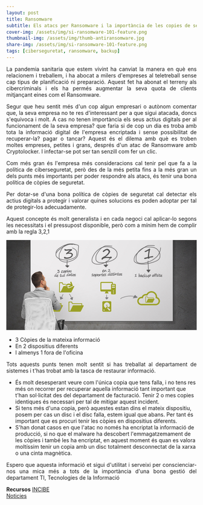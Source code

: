 ```yaml
---
layout: post
title: Ransomware
subtitle: Els atacs per Ransomware i la importància de les copies de seguretat
cover-img: /assets/img/si-ransomware-101-feature.png
thumbnail-img: /assets/img/thumb-antiransomware.jpg
share-img: /assets/img/si-ransomware-101-feature.png
tags: [ciberseguretat, ransomware, backup]
---
```


<p align="justify">La pandemia sanitaria que estem vivint ha canviat la manera en què ens relacionem i treballem, i ha abocat a milers d'empreses al teletreball sense cap tipus
de planificació ni preparació. Aquest fet ha abonat el terreny als cibercriminals i els ha permés augmentar la seva quota de clients mitjançant eines com el Ransomware.</p>

<p align="justify">Segur que heu sentit més d'un cop algun empresari o autònom comentar que, la seva empresa no te res d'interessant per a que sigui atacada, doncs s'equivoca i molt. A cas no tenen importància els seus actius digitals per al funcionament de la seva empresa? que faria si de cop un dia es troba amb tota la informació digital de l'empresa encriptada i sense possibilitat de recuperar-la? pagar o tancar?  
Aquest és el dilema amb què es troben moltes empreses, petites i grans, després d'un atac de Ransomware amb Cryptolocker. I infectar-se pot ser tan senzill com fer un clic.</p>

<p align="justify">Com més gran és l'empresa més consideracions cal tenir pel que fa a la política de ciberseguretat, però des de la més petita fins a la més gran un dels punts més importants per poder respondre als atacs, és tenir una bona política de còpies de seguretat.</p>

<p align="justify">Per dotar-se d'una bona política de còpies de seguretat cal detectar els actius digitals a protegir i valorar quines solucions es poden adoptar per tal de protegir-los adecuadamente.</p>

<p align="justify">Aquest concepte és molt generalista i en cada negoci cal aplicar-lo segons les necessitats i el pressupost disponible, però com a mínim hem de complir amb la regla 3,2,1</p>

![regla321](/assets/img/321-post.png)  
- 3 Còpies de la mateixa informació  
- En 2 dispositius diferents  
- I almenys 1 fora de l'oficina

<p align="justify">Tots aquests punts tenen molt sentit si has treballat al departament de sistemes i t'has trobat amb la tasca de restaurar informació.</p>

- És molt desesperant veure com l'única copia que tens falla, i no tens res més on recorrer per recuperar aquella informació tant important que t'han sol·licitat des del departament de facturació. Tenir 2 o mes copies identiques és necessari per tal de mitigar aquest incident.  
- Si tens més d'una copia, però aquestes estan dins el mateix dispositiu, posem per cas un disc i el disc falla, estem igual que abans. Per tant és important que es procuri tenir les còpies en dispositius diferents.  
- S'han donat casos en que l'atac no només ha encriptat la informació de producció, si no que el malware ha descobert l'emmagatzemament de les còpies i també les ha encriptat, en aquest moment és quan es valora moltíssim tenir un copia amb un disc totalment desconnectat de la xarxa o una cinta magnètica.

<p align="justify">Espero que aquesta informació et sigui d'utilitat i serveixi per conscienciar-nos una mica més a tots de la importància d'una bona gestió del departament TI, Tecnologies de la Informació</p>

**Recursos**
[INCIBE](https://www.incibe.es/protege-tu-empresa/herramientas/politicas)  
[Noticies](https://cso.computerworld.es/cibercrimen/el-53-de-las-empresas-espanolas-fueron-victimas-de-un-ataque-de-ransomware-en-2019)
